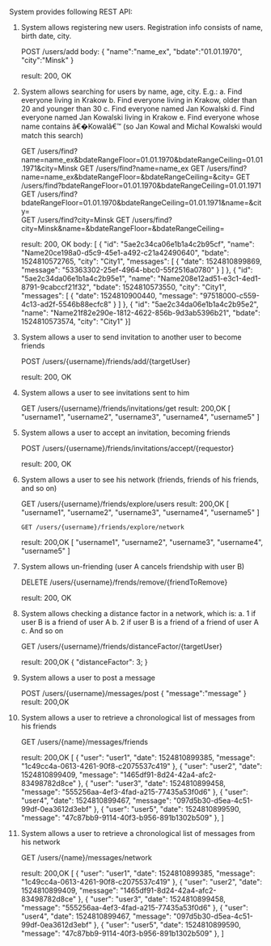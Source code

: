 System provides following REST API:

1.	System allows registering new users. Registration info consists of name, birth date, city.

	POST /users/add
	body:
	{
		"name":"name_ex",
		"bdate":"01.01.1970",
		"city":"Minsk"
	}
	
	result: 200, OK

2.	System allows searching for users by name, age, city. E.g.:
a.	Find everyone living in Krakow
b.	Find everyone living in Krakow, older than 20 and younger than 30
c.	Find everyone named Jan Kowalski
d.	Find everyone named Jan Kowalski living in Krakow
e.	Find everyone whose name contains â€�Kowalâ€™ (so Jan Kowal and Michal Kowalski would match this search)


	GET /users/find?name=name_ex&bdateRangeFloor=01.01.1970&bdateRangeCeiling=01.01.1971&city=Minsk
	GET /users/find?name=name_ex
	GET /users/find?name=name_ex&bdateRangeFloor=&bdateRangeCeiling=&city=
	GET /users/find?bdateRangeFloor=01.01.1970&bdateRangeCeiling=01.01.1971
	GET /users/find?bdateRangeFloor=01.01.1970&bdateRangeCeiling=01.01.1971&name=&city=   
	GET /users/find?city=Minsk
	GET /users/find?city=Minsk&name=&bdateRangeFloor=&bdateRangeCeiling=   
  
	result: 200, OK
	body:
	[
    {
        "id": "5ae2c34ca06e1b1a4c2b95cf",
        "name": "Name20ce198a0-d5c9-45e1-a492-c21a42490640",
        "bdate": 1524810572765,
        "city": "City1",
        "messages": [
            {
                "date": 1524810899869,
                "message": "53363302-25ef-4964-bbc0-55f2516a0780"
            }
        ]
    },
    {
        "id": "5ae2c34da06e1b1a4c2b95e1",
        "name": "Name208e12ad51-e3c1-4ed1-8791-9cabccf21f32",
        "bdate": 1524810573550,
        "city": "City1",
        "messages": [
            {
                "date": 1524810900440,
                "message": "97518000-c559-4c13-ad2f-5546b88ecfc8"
            }
        ]
    },
    {
        "id": "5ae2c34da06e1b1a4c2b95e2",
        "name": "Name21f82e290e-1812-4622-856b-9d3ab5396b21",
        "bdate": 1524810573574,
        "city": "City1"
    }]

3.	System allows a user to send invitation to another user to become friends

	POST /users/{username}/friends/add/{targetUser}
	
	result: 200, OK
	
4.	System allows a user to see invitations sent to him

	GET /users/{username}/friends/invitations/get
	result: 200,OK
	[
	"username1",
	"username2",
	"username3",
	"username4",
	"username5"
	]
 
5.	System allows a user to accept an invitation, becoming friends

	POST /users/{username}/friends/invitations/accept/{requestor}
	
	result: 200, OK
 
6.	System allows a user to see his network (friends, friends of his friends, and so on)

	GET /users/{username}/friends/explore/users
	result: 200,OK
	[
	"username1",
	"username2",
	"username3",
	"username4",
	"username5"
	]

		GET /users/{username}/friends/explore/network
	result: 200,OK
	[
	"username1",
	"username2",
	"username3",
	"username4",
	"username5"
	]

7.	System allows un-friending (user A cancels friendship with user B)

	DELETE /users/{username}/frends/remove/{friendToRemove}
	
	result: 200, OK

8.	System allows checking a distance factor in a network, which is:
a.	1 if user B is a friend of user A
b.	2 if user B is a friend of a friend of user A
c.	And so on

	GET /users/{username}/friends/distanceFactor/{targetUser}
	
	result: 200,OK
	{
	"distanceFactor": 3;
	}

9.	System allows a user to post a message

	POST /users/{username}/messages/post
	{
	"message":"message"
	}
	result: 200,OK

10.	System allows a user to retrieve a chronological list of messages from his friends

	GET /users/{name}/messages/friends

	result: 200,OK
	[
    {
		"user": "user1",
        "date": 1524810899385,
        "message": "1c49cc4a-0613-4261-90f8-c2075537c419"
    },
    {
		"user": "user2",
        "date": 1524810899409,
        "message": "1465df91-8d24-42a4-afc2-83498782d8ce"
    },
    {
		"user": "user3",
        "date": 1524810899458,
        "message": "555256aa-4ef3-4fad-a215-77435a53f0d6"
    },
    {
		"user": "user4",
        "date": 1524810899467,
        "message": "097d5b30-d5ea-4c51-99df-0ea3612d3ebf"
    },
    {
		"user": "user5",
        "date": 1524810899590,
        "message": "47c87bb9-9114-40f3-b956-891b1302b509"
    },
	]

11.	System allows a user to retrieve a chronological list of messages from his network

	GET /users/{name}/messages/network

	result: 200,OK
	[
    {
		"user": "user1",
        "date": 1524810899385,
        "message": "1c49cc4a-0613-4261-90f8-c2075537c419"
    },
    {
		"user": "user2",
        "date": 1524810899409,
        "message": "1465df91-8d24-42a4-afc2-83498782d8ce"
    },
    {
		"user": "user3",
        "date": 1524810899458,
        "message": "555256aa-4ef3-4fad-a215-77435a53f0d6"
    },
    {
		"user": "user4",
        "date": 1524810899467,
        "message": "097d5b30-d5ea-4c51-99df-0ea3612d3ebf"
    },
    {
		"user": "user5",
        "date": 1524810899590,
        "message": "47c87bb9-9114-40f3-b956-891b1302b509"
    },
	]
